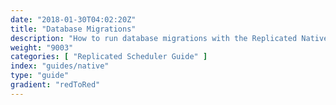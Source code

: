 ```yaml
---
date: "2018-01-30T04:02:20Z"
title: "Database Migrations"
description: "How to run database migrations with the Replicated Native Scheduler"
weight: "9003"
categories: [ "Replicated Scheduler Guide" ]
index: "guides/native"
type: "guide"
gradient: "redToRed"
---
```



